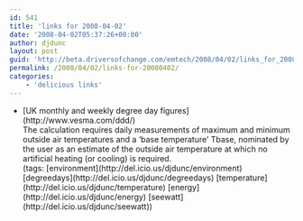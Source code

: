 ```yaml
---
id: 541
title: 'links for 2008-04-02'
date: '2008-04-02T05:37:26+00:00'
author: djdunc
layout: post
guid: 'http://beta.driversofchange.com/emtech/2008/04/02/links_for_20080402/'
permalink: /2008/04/02/links-for-20080402/
categories:
    - 'delicious links'
---
```


- <div class="delicious-link">[UK monthly and weekly degree day figures](http://www.vesma.com/ddd/)</div><div class="delicious-extended">The calculation requires daily measurements of maximum and minimum outside air temperatures and a ‘base temperature’ Tbase, nominated by the user as an estimate of the outside air temperature at which no artificial heating (or cooling) is required.</div><div class="delicious-tags">(tags: [environment](http://del.icio.us/djdunc/environment) [degreedays](http://del.icio.us/djdunc/degreedays) [temperature](http://del.icio.us/djdunc/temperature) [energy](http://del.icio.us/djdunc/energy) [seewatt](http://del.icio.us/djdunc/seewatt))</div>